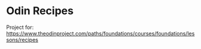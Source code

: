 # Odin Recipes
Project for: 
https://www.theodinproject.com/paths/foundations/courses/foundations/lessons/recipes
